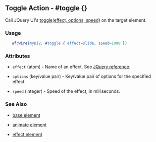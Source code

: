 

## Toggle Action - #toggle {}

  Call JQuery UI's [toggle(effect, options, speed)](http://docs.jquery.com/UI/Effects/toggle) on the target element.


### Usage

```erlang
   wf:wire(myDiv, #toggle { effect=slide, speed=1000 })

```

### Attributes

   * `effect` (atom) - Name of an effect. See <a href='http://docs.jquery.com/UI/Effects'>JQuery reference</a>.

   * `options` (key/value pair) - Key/value pair of options for the specified effect.

   * `speed` (integer) - Speed of the effect, in milliseconds.

### See Also

 *  [base element](./base.html)

 *  [animate element](./animate.html)

 *  [effect element](./effect.html)

 
